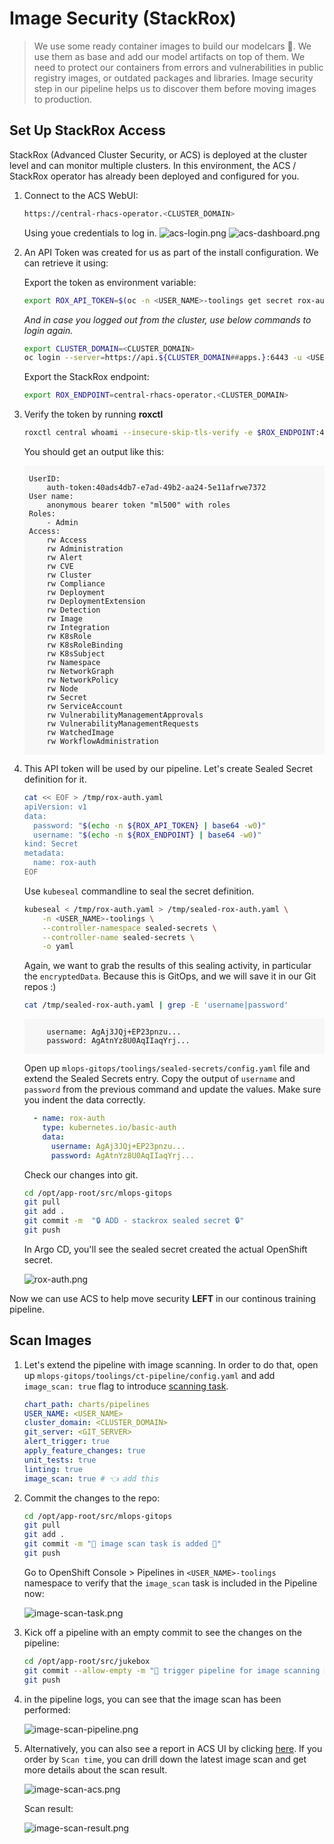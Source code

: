 # Image Security (StackRox)

> We use some ready container images to build our modelcars 🚗. We use them as base and add our model artifacts on top of them. We need to protect our containers from errors and vulnerabilities in public registry images, or outdated packages and libraries. Image security step in our pipeline helps us to discover them before moving images to production.


## Set Up StackRox Access

StackRox (Advanced Cluster Security, or ACS) is deployed at the cluster level and can monitor multiple clusters. In this environment, the ACS / StackRox operator has already been deployed and configured for you.

1. Connect to the ACS WebUI:

    ```bash
    https://central-rhacs-operator.<CLUSTER_DOMAIN>
    ```

    Using youe credentials to log in.
    ![acs-login.png](./images/acs-login.png)
    ![acs-dashboard.png](images/acs-dashboard.png)

2. An API Token was created for us as part of the install configuration. We can retrieve it using:

    Export the token as environment variable:

    ```bash
    export ROX_API_TOKEN=$(oc -n <USER_NAME>-toolings get secret rox-auth-ml500 -o go-template='{{index .data "password" | base64decode}}')
    ```
    _And in case you logged out from the cluster, use below commands to login again._

    ```bash
    export CLUSTER_DOMAIN=<CLUSTER_DOMAIN>
    oc login --server=https://api.${CLUSTER_DOMAIN##apps.}:6443 -u <USER_NAME> -p <PASSWORD>
    ```

    Export the StackRox endpoint:

    ```bash
    export ROX_ENDPOINT=central-rhacs-operator.<CLUSTER_DOMAIN>
    ```

3. Verify the token by running **roxctl**

    ```bash
    roxctl central whoami --insecure-skip-tls-verify -e $ROX_ENDPOINT:443
    ```

    You should get an output like this:

    <div class="highlight" style="background: #f7f7f7">
    <pre><code class="language-bash">
    UserID:
        auth-token:40ads4db7-e7ad-49b2-aa24-5e11afrwe7372
    User name:
        anonymous bearer token "ml500" with roles
    Roles:
        - Admin
    Access:
        rw Access
        rw Administration
        rw Alert
        rw CVE
        rw Cluster
        rw Compliance
        rw Deployment
        rw DeploymentExtension
        rw Detection
        rw Image
        rw Integration
        rw K8sRole
        rw K8sRoleBinding
        rw K8sSubject
        rw Namespace
        rw NetworkGraph
        rw NetworkPolicy
        rw Node
        rw Secret
        rw ServiceAccount
        rw VulnerabilityManagementApprovals
        rw VulnerabilityManagementRequests
        rw WatchedImage
        rw WorkflowAdministration
        </code></pre></div>

4. This API token will be used by our pipeline. Let's create Sealed Secret definition for it.

    ```bash
    cat << EOF > /tmp/rox-auth.yaml
    apiVersion: v1
    data:
      password: "$(echo -n ${ROX_API_TOKEN} | base64 -w0)"
      username: "$(echo -n ${ROX_ENDPOINT} | base64 -w0)"
    kind: Secret
    metadata:
      name: rox-auth
    EOF
    ```

    Use `kubeseal` commandline to seal the secret definition.

    ```bash
    kubeseal < /tmp/rox-auth.yaml > /tmp/sealed-rox-auth.yaml \
        -n <USER_NAME>-toolings \
        --controller-namespace sealed-secrets \
        --controller-name sealed-secrets \
        -o yaml
    ```

    Again, we want to grab the results of this sealing activity, in particular the `encryptedData`. Because this is GitOps, and we will save it in our Git repos :)

    ```bash
    cat /tmp/sealed-rox-auth.yaml | grep -E 'username|password'
    ```

    <div class="highlight" style="background: #f7f7f7">
    <pre><code class="language-yaml">
        username: AgAj3JQj+EP23pnzu...
        password: AgAtnYz8U0AqIIaqYrj...
    </code></pre></div>

    Open up `mlops-gitops/toolings/sealed-secrets/config.yaml` file and extend the Sealed Secrets entry. Copy the output of `username` and `password` from the previous command and update the values. Make sure you indent the data correctly.

    ```yaml
      - name: rox-auth
        type: kubernetes.io/basic-auth
        data:
          username: AgAj3JQj+EP23pnzu...
          password: AgAtnYz8U0AqIIaqYrj...
    ```

    Check our changes into git.

    ```bash
    cd /opt/app-root/src/mlops-gitops
    git pull
    git add .
    git commit -m  "🔒 ADD - stackrox sealed secret 🔒"
    git push
    ```

    In Argo CD, you'll see the sealed secret created the actual OpenShift secret.

    ![rox-auth.png](./images/rox-auth.png)

Now we can use ACS to help move security **LEFT** in our continous training pipeline. 

## Scan Images

1. Let's extend the pipeline with image scanning. In order to do that, open up `mlops-gitops/toolings/ct-pipeline/config.yaml` and add `image_scan: true` flag to introduce [scanning task](https://<GIT_SERVER>/<USER_NAME>/mlops-helmcharts/src/branch/main/charts/pipelines/templates/tasks/image-scan.yaml).
   
    ```yaml
    chart_path: charts/pipelines
    USER_NAME: <USER_NAME>
    cluster_domain: <CLUSTER_DOMAIN>
    git_server: <GIT_SERVER> 
    alert_trigger: true 
    apply_feature_changes: true
    unit_tests: true
    linting: true 
    image_scan: true # 👈 add this
    ```

2. Commit the changes to the repo:

    ```bash
    cd /opt/app-root/src/mlops-gitops
    git pull
    git add .
    git commit -m "🤳 image scan task is added 🤳"
    git push
    ```

    Go to OpenShift Console > Pipelines in `<USER_NAME>-toolings` namespace to verify that the `image_scan` task is included in the  Pipeline now:

    ![image-scan-task.png](./images/image-scan-task.png)


3. Kick off a pipeline with an empty commit to see the changes on the pipeline:

    ```bash
    cd /opt/app-root/src/jukebox
    git commit --allow-empty -m "🏃 trigger pipeline for image scanning 🏃"
    git push
    ```

4. in the pipeline logs, you can see that the image scan has been performed:

    ![image-scan-pipeline.png](./images/image-scan-pipeline.png)

5. Alternatively, you can also see a report in ACS UI by clicking [here](https://central-rhacs-operator.<CLUSTER_DOMAIN>/main/vulnerabilities/all-images?entityTab=Image&vulnerabilityState=OBSERVED&observedCveMode=WITH_CVES&sortOption[field]=Image%20scan%20time&sortOption[direction]=desc&s[SEVERITY][0]=Critical&s[SEVERITY][1]=Important&s[FIXABLE][0]=Fixable&s[Image][0]=<USER_NAME>-test/jukebox). If you order by `Scan time`, you can  drill down the latest image scan and get more details about the scan result.

    ![image-scan-acs.png](./images/image-scan-acs.png)

    Scan result:

    ![image-scan-result.png](./images/image-scan-result.png)